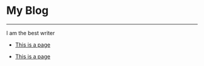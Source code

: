 
# My Blog

--------------------

I am the best writer

- [This is a page](posts/new_page.md)

- [This is a page](posts/new_page2.md)
